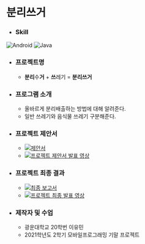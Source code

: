 # 분리쓰거
- ### Skill
![Android](https://img.shields.io/badge/Android-3DDC84?style=for-the-badge&logo=android&logoColor=white)
![Java](https://img.shields.io/badge/Java-ED8B00?style=for-the-badge&logo=openjdk&logoColor=white)

- ### 프로젝트명
  -  **분리**수**거** + **쓰**레기 = **분리쓰거**

- ### 프로그램 소개
  - 올바르게 분리배출하는 방법에 대해 알려준다.
  - 일반 쓰레기와 음식물 쓰레기 구분해준다.
 
- ### 프로젝트 제안서
  - <a href ="https://drive.google.com/file/d/1sdGVDBhSSiZkslmIBXjqqcwkvODChPNh/view?usp=sharing">![제안서](https://img.shields.io/badge/Google_Cloud-4285F4?style=for-the-badge&logo=google-cloud&logoColor=white)</a>
  - <a href ="https://youtu.be/0F19XjDtYWs">![프로젝트 제안서 발표 영상](https://img.shields.io/badge/YouTube-FF0000?style=for-the-badge&logo=youtube&logoColor=white)</a> 

- ### 프로젝트 최종 결과
  - <a href = "https://drive.google.com/file/d/1n0HmtSz4zRS2GHrm3xM2BaUeiLg-1HVP/view?usp=sharing">![최종 보고서](https://img.shields.io/badge/Google_Cloud-4285F4?style=for-the-badge&logo=google-cloud&logoColor=white)</a> 
  - <a href ="https://youtu.be/u6mV8_g1bc8">![프로젝트 최종 발표 영상](https://img.shields.io/badge/YouTube-FF0000?style=for-the-badge&logo=youtube&logoColor=white)</a>

- ### 제작자 및 수업
  - 광운대학교 20학번 이유민
  - 2021학년도 2학기 모바일프로그래밍 기말 프로젝트
